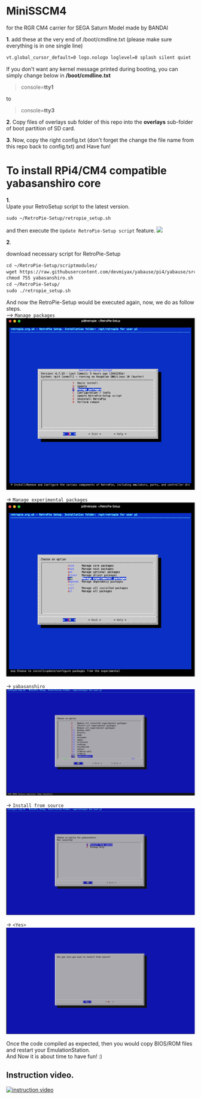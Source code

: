 # MiniSSCM4
for the RGR CM4 carrier for SEGA Saturn Model made by BANDAI

**1**. 
add these at the very end of /boot/cmdline.txt (please make sure everything is in one single line)
```markdown
vt.global_cursor_default=0 logo.nologo loglevel=0 splash silent quiet
```
If you don't want any kernel message printed during booting, you can simply change below in **/boot/cmdline.txt**

> console=**tty1**

to 
>console=**tty3**



**2**. 
Copy files of overlays sub folder of this repo into the **overlays** sub-folder of boot partition of SD card.



**3**. 
Now, copy the right config.txt (don't forget the change the file name from this repo back to config.txt) and
Have fun!

#  
# To install RPi4/CM4 compatible yabasanshiro core
**1**.  
Upate your RetroSetup script to the latest version.  
```markdown
sudo ~/RetroPie-Setup/retropie_setup.sh
```

and then execute the `Update RetroPie-Setup script` feature.
<img src="https://raw.githubusercontent.com/martinx72/MiniSSCM4/main/photo/0000.png">  
  
  
  
**2**.

download necessary script for RetroPie-Setup
```markdown
cd ~/RetroPie-Setup/scriptmodules/
wget https://raw.githubusercontent.com/devmiyax/yabause/pi4/yabause/src/retro_arena/yabasanshiro.sh
chmod 755 yabasanshiro.sh
cd ~/RetroPie-Setup/
sudo ./retropie_setup.sh
```
And now the RetroPie-Setup would be executed again, now, we do as follow steps.  
--> `Manage packages`   
![](photo/001.png)
  
-> `Manage experimental packages`   
![](photo/002.png)
  
-> `yabasanshiro` 
![](photo/003.png)
  
-> `Install from source`  
![](photo/004.png)

  
-> `<Yes>`  
![](photo/005.png)


Once the code compiled as expected, then you would copy BIOS/ROM files and restart your EmulationStation.  
And Now it is about time to have fun! :)


## Instruction video.

[![instruction video](https://img.youtube.com/vi/EXMxrL_pqJo/0.jpg)](https://youtu.be/EXMxrL_pqJo?t=0)


